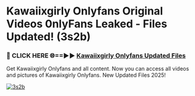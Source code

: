 # Kawaiixgirly Onlyfans Original Videos 0nlyFans Leaked - Files Updated! (3s2b)

<h3>🔴 CLICK HERE 🌐==►► <a href="https://tinyurl.com/2m67pmp6" rel="nofollow">Kawaiixgirly Onlyfans Updated Files</a></h3>

Get Kawaiixgirly Onlyfans and all content. Now you can access all videos and pictures of Kawaiixgirly Onlyfans. New Updated Files 2025!

[![3s2b](https://i.imgur.com/H4QAA4z.gif)](https://tinyurl.com/2m67pmp6)